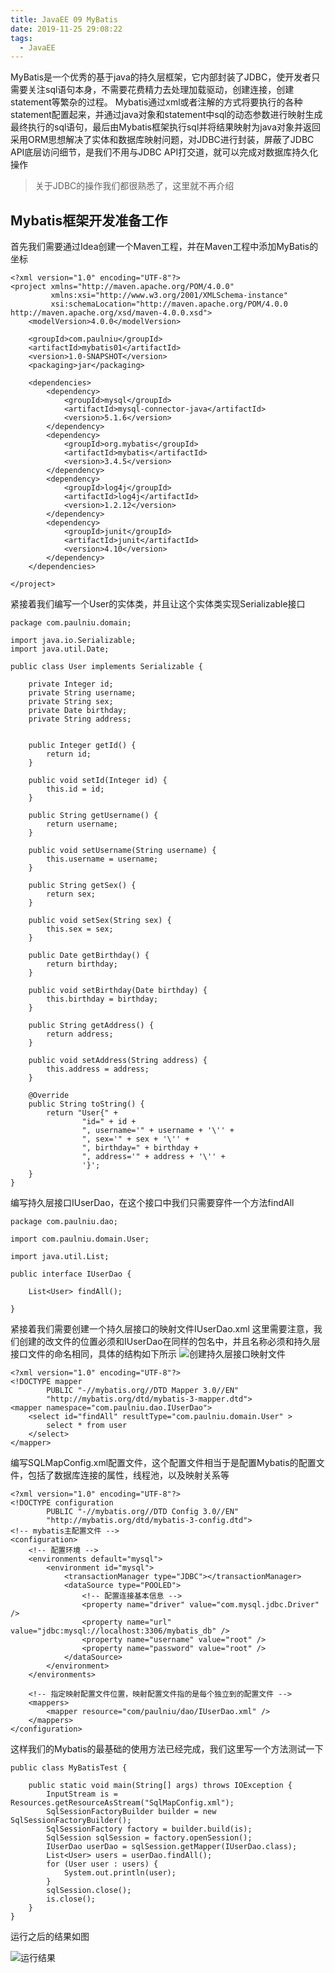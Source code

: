 ```yaml
---
title: JavaEE 09 MyBatis
date: 2019-11-25 29:08:22
tags:
  - JavaEE
---
```


MyBatis是一个优秀的基于java的持久层框架，它内部封装了JDBC，使开发者只需要关注sql语句本身，不需要花费精力去处理加载驱动，创建连接，创建statement等繁杂的过程。
Mybatis通过xml或者注解的方式将要执行的各种statement配置起来，并通过java对象和statement中sql的动态参数进行映射生成最终执行的sql语句，最后由Mybatis框架执行sql并将结果映射为java对象并返回
采用ORM思想解决了实体和数据库映射问题，对JDBC进行封装，屏蔽了JDBC API底层访问细节，是我们不用与JDBC API打交道，就可以完成对数据库持久化操作

> 关于JDBC的操作我们都很熟悉了，这里就不再介绍

## Mybatis框架开发准备工作
首先我们需要通过Idea创建一个Maven工程，并在Maven工程中添加MyBatis的坐标
```
<?xml version="1.0" encoding="UTF-8"?>
<project xmlns="http://maven.apache.org/POM/4.0.0"
         xmlns:xsi="http://www.w3.org/2001/XMLSchema-instance"
         xsi:schemaLocation="http://maven.apache.org/POM/4.0.0 http://maven.apache.org/xsd/maven-4.0.0.xsd">
    <modelVersion>4.0.0</modelVersion>

    <groupId>com.paulniu</groupId>
    <artifactId>mybatis01</artifactId>
    <version>1.0-SNAPSHOT</version>
    <packaging>jar</packaging>

    <dependencies>
        <dependency>
            <groupId>mysql</groupId>
            <artifactId>mysql-connector-java</artifactId>
            <version>5.1.6</version>
        </dependency>
        <dependency>
            <groupId>org.mybatis</groupId>
            <artifactId>mybatis</artifactId>
            <version>3.4.5</version>
        </dependency>
        <dependency>
            <groupId>log4j</groupId>
            <artifactId>log4j</artifactId>
            <version>1.2.12</version>
        </dependency>
        <dependency>
            <groupId>junit</groupId>
            <artifactId>junit</artifactId>
            <version>4.10</version>
        </dependency>
    </dependencies>

</project>
```

紧接着我们编写一个User的实体类，并且让这个实体类实现Serializable接口
```
package com.paulniu.domain;

import java.io.Serializable;
import java.util.Date;

public class User implements Serializable {

    private Integer id;
    private String username;
    private String sex;
    private Date birthday;
    private String address;


    public Integer getId() {
        return id;
    }

    public void setId(Integer id) {
        this.id = id;
    }

    public String getUsername() {
        return username;
    }

    public void setUsername(String username) {
        this.username = username;
    }

    public String getSex() {
        return sex;
    }

    public void setSex(String sex) {
        this.sex = sex;
    }

    public Date getBirthday() {
        return birthday;
    }

    public void setBirthday(Date birthday) {
        this.birthday = birthday;
    }

    public String getAddress() {
        return address;
    }

    public void setAddress(String address) {
        this.address = address;
    }

    @Override
    public String toString() {
        return "User{" +
                "id=" + id +
                ", username='" + username + '\'' +
                ", sex='" + sex + '\'' +
                ", birthday=" + birthday +
                ", address='" + address + '\'' +
                '}';
    }
}
```

编写持久层接口IUserDao，在这个接口中我们只需要穿件一个方法findAll
```
package com.paulniu.dao;

import com.paulniu.domain.User;

import java.util.List;

public interface IUserDao {

    List<User> findAll();

}
```

紧接着我们需要创建一个持久层接口的映射文件IUserDao.xml
这里需要注意，我们创建的改文件的位置必须和IUserDao在同样的包名中，并且名称必须和持久层接口文件的命名相同，具体的结构如下所示
![创建持久层接口映射文件](/assets/JavaEE/mybatis-01.png)

```
<?xml version="1.0" encoding="UTF-8"?>
<!DOCTYPE mapper
        PUBLIC "-//mybatis.org//DTD Mapper 3.0//EN"
        "http://mybatis.org/dtd/mybatis-3-mapper.dtd">
<mapper namespace="com.paulniu.dao.IUserDao">
    <select id="findAll" resultType="com.paulniu.domain.User" >
        select * from user
    </select>
</mapper>
```

编写SQLMapConfig.xml配置文件，这个配置文件相当于是配置Mybatis的配置文件，包括了数据库连接的属性，线程池，以及映射关系等
```
<?xml version="1.0" encoding="UTF-8"?>
<!DOCTYPE configuration
        PUBLIC "-//mybatis.org//DTD Config 3.0//EN"
        "http://mybatis.org/dtd/mybatis-3-config.dtd">
<!-- mybatis主配置文件 -->
<configuration>
    <!-- 配置环境 -->
    <environments default="mysql">
        <environment id="mysql">
            <transactionManager type="JDBC"></transactionManager>
            <dataSource type="POOLED">
                <!-- 配置连接基本信息 -->
                <property name="driver" value="com.mysql.jdbc.Driver" />
                <property name="url" value="jdbc:mysql://localhost:3306/mybatis_db" />
                <property name="username" value="root" />
                <property name="password" value="root" />
            </dataSource>
        </environment>
    </environments>

    <!-- 指定映射配置文件位置，映射配置文件指的是每个独立到的配置文件 -->
    <mappers>
        <mapper resource="com/paulniu/dao/IUserDao.xml" />
    </mappers>
</configuration>
```

这样我们的Mybatis的最基础的使用方法已经完成，我们这里写一个方法测试一下
```
public class MyBatisTest {

    public static void main(String[] args) throws IOException {
        InputStream is = Resources.getResourceAsStream("SqlMapConfig.xml");
        SqlSessionFactoryBuilder builder = new SqlSessionFactoryBuilder();
        SqlSessionFactory factory = builder.build(is);
        SqlSession sqlSession = factory.openSession();
        IUserDao userDao = sqlSession.getMapper(IUserDao.class);
        List<User> users = userDao.findAll();
        for (User user : users) {
            System.out.println(user);
        }
        sqlSession.close();
        is.close();
    }
}
```

运行之后的结果如图

![运行结果](/assets/JavaEE/mybatis-02.png)